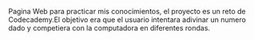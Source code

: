 Pagina Web para practicar mis conocimientos, el proyecto es un reto de Codecademy.El objetivo era que el usuario intentara adivinar un numero dado y competiera con la computadora en diferentes rondas.
